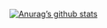 [![Anurag’s github stats](https://github-readme-stats.vercel.app/api?username=Mr-Cuda)](https://github.com/Mr-Cuda)
